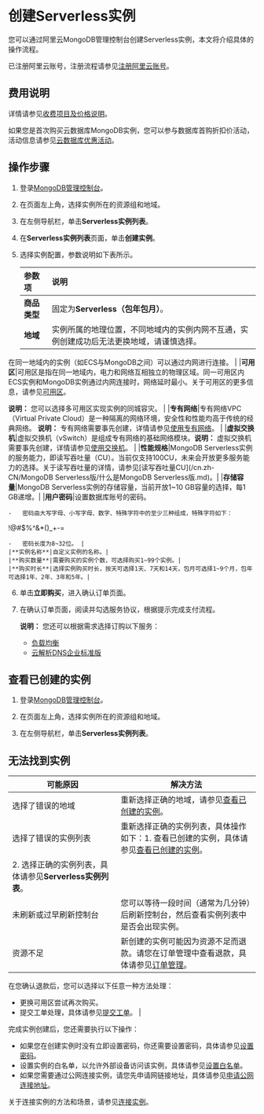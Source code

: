 # 创建Serverless实例

您可以通过阿里云MongoDB管理控制台创建Serverless实例，本文将介绍具体的操作流程。

已注册阿里云账号，注册流程请参见[注册阿里云账号](https://help.aliyun.com/knowledge_detail/37195.html)。

## 费用说明

详情请参见[收费项目及价格说明](/cn.zh-CN/产品定价/收费项目及价格说明.md)。

如果您是首次购买云数据库MongoDB实例，您可以参与数据库首购折扣价活动，活动信息请参见[云数据库优惠活动](https://www.aliyun.com/database/dbfirstbuy)。

## 操作步骤

1.  登录[MongoDB管理控制台](https://mongodb.console.aliyun.com/)。

2.  在页面左上角，选择实例所在的资源组和地域。

3.  在左侧导航栏，单击**Serverless实例列表**。

4.  在**Serverless实例列表**页面，单击**创建实例**。

5.  选择实例配置，参数说明如下表所示。

    |参数项|说明|
    |:--|:-|
    |**商品类型**|固定为**Serverless（包年包月）**。|
    |**地域**|实例所属的地理位置，不同地域内的实例内网不互通，实例创建成功后无法更换地域，请谨慎选择。

在同一地域内的实例（如ECS与MongoDB之间）可以通过内网进行连接。 |
    |**可用区**|可用区是指在同一地域内，电力和网络互相独立的物理区域。同一可用区内ECS实例和MongoDB实例通过内网连接时，网络延时最小。关于可用区的更多信息，请参见[可用区](~~40654~~)。

**说明：** 您可以选择多可用区实现实例的同城容灾。 |
    |**专有网络**|专有网络VPC（Virtual Private Cloud）是一种隔离的网络环境，安全性和性能均高于传统的经典网络。 **说明：** 专有网络需要事先创建，详情请参见[使用专有网络](/cn.zh-CN/专有网络和交换机/使用专有网络.md)。 |
    |**虚拟交换机**|虚拟交换机（vSwitch）是组成专有网络的基础网络模块。**说明：** 虚拟交换机需要事先创建，详情请参见[使用交换机](/cn.zh-CN/专有网络和交换机/使用交换机.md)。 |
    |**性能规格**|MongoDB Serverless实例的服务能力，即读写吞吐量（CU）。当前仅支持100CU，未来会开放更多服务能力的选择。关于读写吞吐量的详情，请参见[读写吞吐量CU](/cn.zh-CN/MongoDB Serverless版/什么是MongoDB Serverless版.md)。|
    |**存储容量**|MongoDB Serverless实例的存储容量，当前开放1~10 GB容量的选择，每1 GB递增。|
    |**用户密码**|设置数据库账号的密码。

    -   密码由大写字母、小写字母、数字、特殊字符中的至少三种组成，特殊字符如下：

!@\#$%^&\*\(\)\_+-=

    -   密码长度为8~32位。 |
    |**实例名称**|自定义实例的名称。|
    |**购买数量**|需要购买的实例个数，可选择购买1~99个实例。|
    |**购买时长**|选择实例购买时长，按天可选择1天、7天和14天，包月可选择1~9个月，包年可选择1年、2年、3年和5年。|

6.  单击**立即购买**，进入确认订单页面。

7.  在确认订单页面，阅读并勾选服务协议，根据提示完成支付流程。

    **说明：** 您还可以根据需求选择订购以下服务：

    -   [负载均衡](https://www.aliyun.com/product/slb)
    -   [云解析DNS企业标准版](https://www.aliyun.com/product/pvtz)

## 查看已创建的实例

1.  登录[MongoDB管理控制台](https://mongodb.console.aliyun.com/)。

2.  在页面左上角，选择实例所在的资源组和地域。

3.  在左侧导航栏，单击**Serverless实例列表**。


## 无法找到实例

|可能原因|解决方法|
|----|----|
|选择了错误的地域|重新选择正确的地域，请参见[查看已创建的实例](#section_wxx_ka2_pu1)。|
|选择了错误的实例列表|重新选择正确的实例列表，具体操作如下：1.  查看已创建的实例，具体请参见[查看已创建的实例](#section_wxx_ka2_pu1)。
2.  选择正确的实例列表，具体请参见**Serverless实例列表**。 |
|未刷新或过早刷新控制台|您可以等待一段时间（通常为几分钟）后刷新控制台，然后查看实例列表中是否会出现实例。|
|资源不足|新创建的实例可能因为资源不足而退款。请您在订单管理中查看退款，具体请参见[订单管理](https://expense.console.aliyun.com/#/order/list/)。

在您确认退款后，您可以选择以下任意一种方法处理：

-   更换可用区尝试再次购买。
-   提交工单处理，具体请参见[提交工单](https://selfservice.console.aliyun.com/ticket/createIndex)。 |

完成实例创建后，您还需要执行以下操作：

-   如果您在创建实例时没有立即设置密码，你还需要设置密码，具体请参见[设置密码](/cn.zh-CN/快速入门/重置密码.md)。
-   设置实例的白名单，以允许外部设备访问该实例，具体请参见[设置白名单](/cn.zh-CN/快速入门/设置白名单.md)。
-   如果您需要通过公网连接实例，请您先申请网链接地址，具体请参见[申请公网连接地址](/cn.zh-CN/快速入门/申请公网连接地址.md)。

关于连接实例的方法和场景，请参见[连接实例](/cn.zh-CN/用户指南/连接实例/连接实例.md)。

